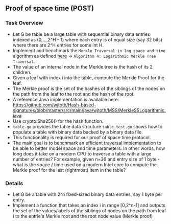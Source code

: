 ## Proof of space time (POST)

### Task Overview
- Let G be table be a large table with sequential binary data entries indexed as (0,...,2^H - 1) where each entry is of equal size (say 32 bits) where there are 2^H entries for some int H.
- Implement and benchmark the `Merkle Traversal in log space and time` algorithm as defined [here](https://github.com/spacemeshos/go-spacemesh/blob/master/research/szydlo-loglog.pdf) -> `Algorithm 4: Logarithmic Merkle Tree Traversal`.
- The value of an internal node in the Merkle tree is the hash of its 2 children.
- Given a leaf with index i into the table, compute the Merkle Proof for the leaf.
- The Merkle proof is the set of the hashes of the siblings of the nodes on the path from the leaf to the root and the hash of the root. 
- A reference Java implementation is available here: https://github.com/wjtoth/Hash-based-signatures/blob/master/src/main/java/wjtoth/MSS/MerkleSSLogarithmic.java
- Use crypto.Sha256() for the hash function.
- `table.go` provides the table data strcuture `table_test.go` shows how to populate a table with binary data backed by a binary data file.
- This functionality is required for our proof of space time protocol.
- The main goal is to benchmark an efficient traversal implementation to be able to better model space and time parameters. In other words, how long does it take on a modern CPU to traverse a table with a large number of entries? For example, given n=36 and entry size of 1 byte - what is the space / time used on a modern Intel core to compute the Merkle proof for the last (rightmost) item in the table?

### Details
- Let G be a table with 2^n fixed-sized binary data entries, say 1 byte per entry.
- Implement a function that takes an index i in range [0,2^n-1] and outputs the set of the values/labels of the siblings of nodes on the path from leaf i to the entrie's Merkle root and the root node value (Merkle proof)

